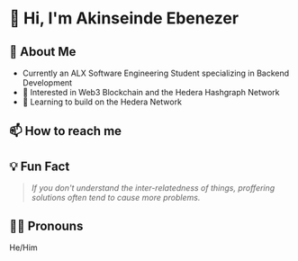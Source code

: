 # 👋 Hi, I'm Akinseinde Ebenezer

## 🚀 About Me
- Currently an ALX Software Engineering Student specializing in Backend Development
- 👀 Interested in Web3 Blockchain and the Hedera Hashgraph Network
- 🌱 Learning to build on the Hedera Network

## 📫 How to reach me


## 💡 Fun Fact

> *If you don't understand the inter-relatedness of things, proffering solutions often tend to cause more problems.*

## 🧑‍💻 Pronouns
He/Him

